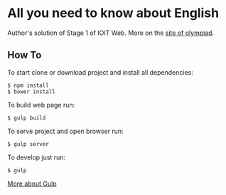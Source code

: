 # All you need to know about English

Author's solution of Stage 1 of IOIT Web. 
More on the [site of olympiad][ioit-web-1].

## How To

To start clone  or download project and install all dependencies:

```
$ npm install
$ bower install
```

To build web page run:
```
$ gulp build
```

To serve project and open browser run:
```
$ gulp server
```

To develop just run:
```
$ gulp
```

[More about Gulp][gulp]


[ioit-web-1]: https://????.???/%D0%B2%D0%B5%D0%B1/2016/1-%D0%B5%D1%82%D0%B0%D0%BF
[gulp]: http://gulpjs.com/

